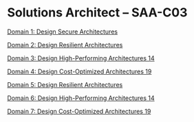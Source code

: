# Solutions Architect – SAA-C03

<a href="domain 1">Domain 1: Design Secure Architectures</a>

<a href="domain 2">Domain 2: Design Resilient Architectures</a>

<a href="domain 3">Domain 3: Design High-Performing Architectures 14</a>

<a href="domain 4">Domain 4: Design Cost-Optimized Architectures 19</a>

<a href="domain 5">Domain 5: Design Resilient Architectures</a>

<a href="domain 6">Domain 6: Design High-Performing Architectures 14</a>

<a href="domain 7">Domain 7: Design Cost-Optimized Architectures 19</a>